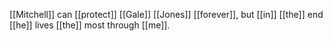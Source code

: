 [[Mitchell]] can [[protect]] [[Gale]] [[Jones]] [[forever]], but [[in]] [[the]] end [[he]] lives [[the]] most through [[me]].